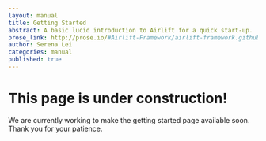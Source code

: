 ```yaml
---
layout: manual
title: Getting Started
abstract: A basic lucid introduction to Airlift for a quick start-up.
prose_link: http://prose.io/#Airlift-Framework/airlift-framework.github.com
author: Serena Lei
categories: manual
published: true
---
```


# This page is under construction!

We are currently working to make the getting started page available soon.  Thank you for your patience.

<!--

Installation

Getting Started

-->